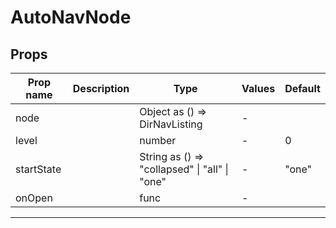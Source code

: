 # AutoNavNode

## Props

| Prop name  | Description | Type                                             | Values | Default |
| ---------- | ----------- | ------------------------------------------------ | ------ | ------- |
| node       |             | Object as () =&gt; DirNavListing                 | -      |         |
| level      |             | number                                           | -      | 0       |
| startState |             | String as () =&gt; "collapsed" \| "all" \| "one" | -      | "one"   |
| onOpen     |             | func                                             | -      |         |

---

